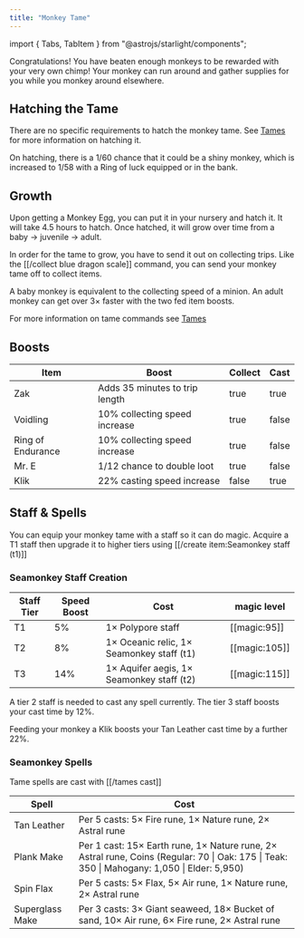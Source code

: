 ```yaml
---
title: "Monkey Tame"
---
```


import { Tabs, TabItem } from "@astrojs/starlight/components";

Congratulations! You have beaten enough monkeys to be rewarded with your very own chimp! Your monkey can run around and gather supplies for you while you monkey around elsewhere.

## Hatching the Tame

There are no specific requirements to hatch the monkey tame. See [Tames](./#hatching-the-tame) for more information on hatching it.

On hatching, there is a 1/60 chance that it could be a shiny monkey, which is increased to 1/58 with a Ring of luck equipped or in the bank.

## Growth

Upon getting a Monkey Egg, you can put it in your nursery and hatch it. It will take 4.5 hours to hatch. Once hatched, it will grow over time from a baby → juvenile → adult.

In order for the tame to grow, you have to send it out on collecting trips. Like the [[/collect blue dragon scale]] command, you can send your monkey tame off to collect items.

A baby monkey is equivalent to the collecting speed of a minion. An adult monkey can get over 3× faster with the two fed item boosts.

For more information on tame commands see [Tames](./)

## Boosts

| Item              | Boost                          | Collect | Cast  |
| ----------------- | ------------------------------ | ------- | ----- |
| Zak               | Adds 35 minutes to trip length | true    | true  |
| Voidling          | 10% collecting speed increase  | true    | false |
| Ring of Endurance | 10% collecting speed increase  | true    | false |
| Mr. E             | 1/12 chance to double loot     | true    | false |
| Klik              | 22% casting speed increase     | false   | true  |

## Staff & Spells

You can equip your monkey tame with a staff so it can do magic. Acquire a T1 staff then upgrade it to higher tiers using [[/create item\:Seamonkey staff (t1)]]

### Seamonkey Staff Creation

| Staff Tier | Speed Boost | Cost                                      | magic level   |
| ---------- | ----------- | ----------------------------------------- | ------------- |
| T1         | 5%          | 1× Polypore staff                         | [[magic:95]]  |
| T2         | 8%          | 1× Oceanic relic, 1× Seamonkey staff (t1) | [[magic:105]] |
| T3         | 14%         | 1× Aquifer aegis, 1× Seamonkey staff (t2) | [[magic:115]] |

A tier 2 staff is needed to cast any spell currently. The tier 3 staff boosts your cast time by 12%.

Feeding your monkey a Klik boosts your Tan Leather cast time by a further 22%.

### Seamonkey Spells

Tame spells are cast with [[/tames cast]]

| Spell           | Cost                                                                                                                                        |
| --------------- | ------------------------------------------------------------------------------------------------------------------------------------------- |
| Tan Leather     | Per 5 casts: 5× Fire rune, 1× Nature rune, 2× Astral rune                                                                                   |
| Plank Make      | Per 1 cast: 15× Earth rune, 1× Nature rune, 2× Astral rune, Coins (Regular: 70 \| Oak: 175 \| Teak: 350 \| Mahogany: 1,050 \| Elder: 5,950) |
| Spin Flax       | Per 5 casts: 5× Flax, 5× Air rune, 1× Nature rune, 2× Astral rune                                                                           |
| Superglass Make | Per 3 casts: 3× Giant seaweed, 18× Bucket of sand, 10× Air rune, 6× Fire rune, 2× Astral rune                                               |

